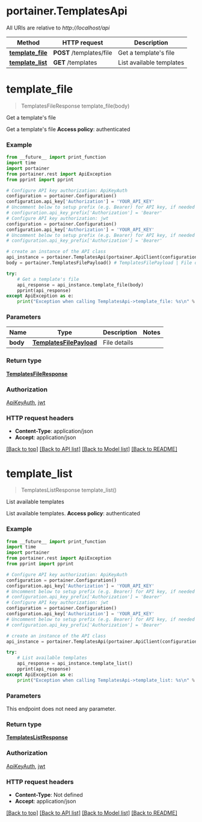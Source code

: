 # portainer.TemplatesApi

All URIs are relative to *http://localhost/api*

Method | HTTP request | Description
------------- | ------------- | -------------
[**template_file**](TemplatesApi.md#template_file) | **POST** /templates/file | Get a template&#39;s file
[**template_list**](TemplatesApi.md#template_list) | **GET** /templates | List available templates


# **template_file**
> TemplatesFileResponse template_file(body)

Get a template's file

Get a template's file **Access policy**: authenticated

### Example
```python
from __future__ import print_function
import time
import portainer
from portainer.rest import ApiException
from pprint import pprint

# Configure API key authorization: ApiKeyAuth
configuration = portainer.Configuration()
configuration.api_key['Authorization'] = 'YOUR_API_KEY'
# Uncomment below to setup prefix (e.g. Bearer) for API key, if needed
# configuration.api_key_prefix['Authorization'] = 'Bearer'
# Configure API key authorization: jwt
configuration = portainer.Configuration()
configuration.api_key['Authorization'] = 'YOUR_API_KEY'
# Uncomment below to setup prefix (e.g. Bearer) for API key, if needed
# configuration.api_key_prefix['Authorization'] = 'Bearer'

# create an instance of the API class
api_instance = portainer.TemplatesApi(portainer.ApiClient(configuration))
body = portainer.TemplatesFilePayload() # TemplatesFilePayload | File details

try:
    # Get a template's file
    api_response = api_instance.template_file(body)
    pprint(api_response)
except ApiException as e:
    print("Exception when calling TemplatesApi->template_file: %s\n" % e)
```

### Parameters

Name | Type | Description  | Notes
------------- | ------------- | ------------- | -------------
 **body** | [**TemplatesFilePayload**](TemplatesFilePayload.md)| File details | 

### Return type

[**TemplatesFileResponse**](TemplatesFileResponse.md)

### Authorization

[ApiKeyAuth](../README.md#ApiKeyAuth), [jwt](../README.md#jwt)

### HTTP request headers

 - **Content-Type**: application/json
 - **Accept**: application/json

[[Back to top]](#) [[Back to API list]](../README.md#documentation-for-api-endpoints) [[Back to Model list]](../README.md#documentation-for-models) [[Back to README]](../README.md)

# **template_list**
> TemplatesListResponse template_list()

List available templates

List available templates. **Access policy**: authenticated

### Example
```python
from __future__ import print_function
import time
import portainer
from portainer.rest import ApiException
from pprint import pprint

# Configure API key authorization: ApiKeyAuth
configuration = portainer.Configuration()
configuration.api_key['Authorization'] = 'YOUR_API_KEY'
# Uncomment below to setup prefix (e.g. Bearer) for API key, if needed
# configuration.api_key_prefix['Authorization'] = 'Bearer'
# Configure API key authorization: jwt
configuration = portainer.Configuration()
configuration.api_key['Authorization'] = 'YOUR_API_KEY'
# Uncomment below to setup prefix (e.g. Bearer) for API key, if needed
# configuration.api_key_prefix['Authorization'] = 'Bearer'

# create an instance of the API class
api_instance = portainer.TemplatesApi(portainer.ApiClient(configuration))

try:
    # List available templates
    api_response = api_instance.template_list()
    pprint(api_response)
except ApiException as e:
    print("Exception when calling TemplatesApi->template_list: %s\n" % e)
```

### Parameters
This endpoint does not need any parameter.

### Return type

[**TemplatesListResponse**](TemplatesListResponse.md)

### Authorization

[ApiKeyAuth](../README.md#ApiKeyAuth), [jwt](../README.md#jwt)

### HTTP request headers

 - **Content-Type**: Not defined
 - **Accept**: application/json

[[Back to top]](#) [[Back to API list]](../README.md#documentation-for-api-endpoints) [[Back to Model list]](../README.md#documentation-for-models) [[Back to README]](../README.md)

